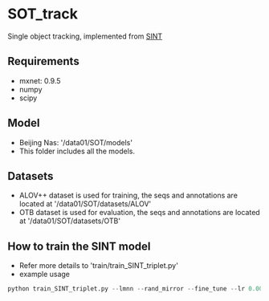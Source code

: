 # SOT_track
Single object tracking, implemented from [SINT](https://arxiv.org/abs/1605.05863)

## Requirements
* mxnet: 0.9.5
* numpy
* scipy

## Model
* Beijing Nas: '/data01/SOT/models'
* This folder includes all the models.

## Datasets
* ALOV++ dataset is used for training, the seqs and annotations are located at '/data01/SOT/datasets/ALOV'
* OTB dataset is used for evaluation, the seqs and annotations are located at '/data01/SOT/datasets/OTB'

## How to train the SINT model
* Refer more details to 'train/train_SINT_triplet.py'
* example usage
```python
python train_SINT_triplet.py --lmnn --rand_mirror --fine_tune --lr 0.001 --lmnn_threshd 0.9 --gpus 0
```
